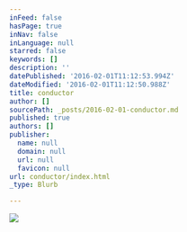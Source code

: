 ```yaml
---
inFeed: false
hasPage: true
inNav: false
inLanguage: null
starred: false
keywords: []
description: ''
datePublished: '2016-02-01T11:12:53.994Z'
dateModified: '2016-02-01T11:12:50.988Z'
title: conductor
author: []
sourcePath: _posts/2016-02-01-conductor.md
published: true
authors: []
publisher:
  name: null
  domain: null
  url: null
  favicon: null
url: conductor/index.html
_type: Blurb

---
```

![](https://s3-us-west-2.amazonaws.com/the-grid-img/p/fc57c60d76d459714b3a5e72ea70e2fd03a895a5.jpg)